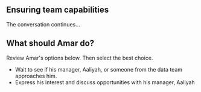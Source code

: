 ## Ensuring team capabilities

The conversation continues…

## What should Amar do?


Review Amar's options below. Then select the best choice.

+ Wait to see if his manager, Aaliyah, or someone from the data team approaches him.
+ Express his interest and discuss opportunities with his manager, Aaliyah
